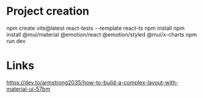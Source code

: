 # Project creation

npm create vite@latest react-tests --template react-ts
npm install
npm install @mui/material @emotion/react @emotion/styled @mui/x-charts
npm run dev

# Links

https://dev.to/armstrong2035/how-to-build-a-complex-layout-with-material-ui-57bm



